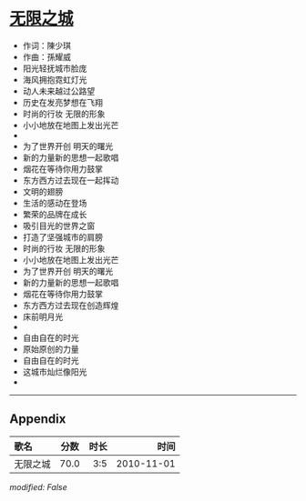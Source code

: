 # [无限之城](https://music.163.com/song?id=64340)

* 作词：陳少琪
* 作曲：孫耀威
* 阳光轻抚城市脸庞
* 海风拥抱霓虹灯光
* 动人未来越过公路望
* 历史在发亮梦想在飞翔
* 时尚的行妆 无限的形象
* 小小地放在地图上发出光芒
* 
* 为了世界开创 明天的曙光
* 新的力量新的思想一起歌唱
* 烟花在等待你用力鼓掌
* 东方西方过去现在一起挥动
* 文明的翅膀
* 生活的感动在登场
* 繁荣的品牌在成长
* 吸引目光的世界之窗
* 打造了坚强城市的肩膀
* 时尚的行妆 无限的形象
* 小小地放在地图上发出光芒
* 为了世界开创 明天的曙光
* 新的力量新的思想一起歌唱
* 烟花在等待你用力鼓掌
* 东方西方过去现在创造辉煌
* 床前明月光
* 
* 自由自在的时光
* 原始原创的力量
* 自由自在的时光
* 这城市灿烂像阳光
* 


---

## Appendix

|歌名|分数|时长|时间|
|:---|:---:|---:|---:|
|无限之城|70.0|3:5|2010-11-01

*modified: False*